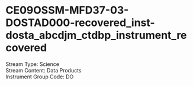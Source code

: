# CE09OSSM-MFD37-03-DOSTAD000-recovered_inst-dosta_abcdjm_ctdbp_instrument_recovered

Stream Type: Science<br>
Stream Content: Data Products<br>
Instrument Group Code: DO<br>
